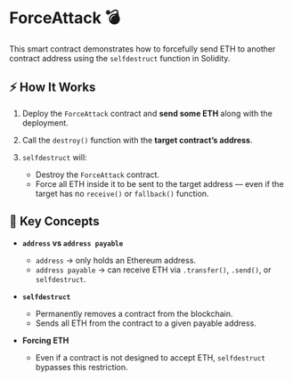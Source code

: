 # ForceAttack 💣

This smart contract demonstrates how to forcefully send ETH to another contract address using the `selfdestruct` function in Solidity.




## ⚡ How It Works

1. Deploy the `ForceAttack` contract and **send some ETH** along with the deployment.
2. Call the `destroy()` function with the **target contract’s address**.
3. `selfdestruct` will:

   * Destroy the `ForceAttack` contract.
   * Force all ETH inside it to be sent to the target address — even if the target has no `receive()` or `fallback()` function.



## 🔑 Key Concepts

* **`address` vs `address payable`**

  * `address` → only holds an Ethereum address.
  * `address payable` → can receive ETH via `.transfer()`, `.send()`, or `selfdestruct`.
* **`selfdestruct`**

  * Permanently removes a contract from the blockchain.
  * Sends all ETH from the contract to a given payable address.
* **Forcing ETH**

  * Even if a contract is not designed to accept ETH, `selfdestruct` bypasses this restriction.





